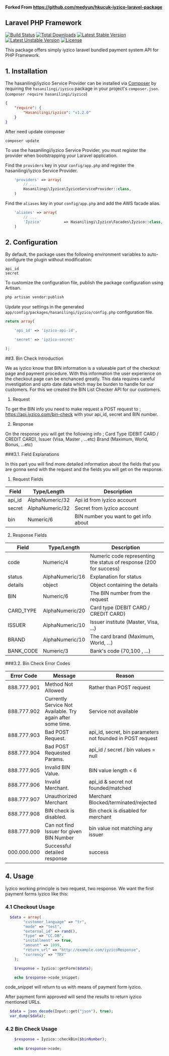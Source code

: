 #### Forked From https://github.com/medyun/hkucuk-iyzico-laravel-package
## Laravel PHP Framework

[![Build Status](https://travis-ci.org/laravel/framework.svg)](https://travis-ci.org/laravel/framework)
[![Total Downloads](https://poser.pugx.org/laravel/framework/downloads.svg)](https://packagist.org/packages/laravel/framework)
[![Latest Stable Version](https://poser.pugx.org/laravel/framework/v/stable.svg)](https://packagist.org/packages/laravel/framework)
[![Latest Unstable Version](https://poser.pugx.org/laravel/framework/v/unstable.svg)](https://packagist.org/packages/laravel/framework)
[![License](https://poser.pugx.org/laravel/framework/license.svg)](https://packagist.org/packages/laravel/framework)

This package offers simply iyzico laravel bundled payment system API for PHP Framework.

## 1. Installation

The hasanilingi/iyzico Service Provider can be installed via [Composer](http://getcomposer.org) by requiring the
`hasanilingi/iyzico` package in your project's `composer.json`. (`composer require hasanilingi/iyzico`)

```json
{
    "require": {
        "Hasanilingi/iyzico": "v1.2.0"
    }
}
```

After need update composer
```
composer update
```

To use the hasanilingi/iyzico Service Provider, you must register the provider when bootstrapping your Laravel application.

Find the `providers` key in your `config/app.php` and register the hasanilingi/iyzico Service Provider.

```php
    'providers' => array(
        // ...
        Hasanilingi\Iyzico\IyzicoServiceProvider::class,
    )
```

Find the `aliases` key in your `config/app.php` and add the AWS facade alias.

```php
    'aliases' => array(
        // ...
        'Iyzico'		  => Hasanilingi\Iyzico\Facades\Iyzico::class,
    )
```

## 2. Configuration

By default, the package uses the following environment variables to auto-configure the plugin without modification:
```
api_id
secret
```

To customize the configuration file, publish the package configuration using Artisan.

```sh
php artisan vendor:publish
```

Update your settings in the generated `app/config/packages/hasanilingi/iyzico/config.php` configuration file.

```php
return array(

    'api_id' => 'iyzico-api-id',

    'secret' => 'iyzico-secret'

);
```

##3. Bin Check Introduction 

We as iyzico know that BIN information is a valueable part of the checkout page and payment procedure. With this information the user experience on the checkout page can be enchanced greatly. This data requires careful investigation and upto date data which may be burden to handle for our customers. For this we created the BIN List Checker API for our customers.

1)	Request

To get the BIN info you need to make request a POST request to ;
https://api.iyzico.com/bin-check
with your api_id, secret and BIN number.

2)	Response

On the response you will get the following info ;
Card Type (DEBIT CARD / CREDIT CARD),
Issuer (Visa, Master , ...etc)
Brand (Maximum, World, Bonus, ...etc)

###3.1.	Field Explanations

In this part you will find more detailed information about the fields that you are gonna send with the request and the fields you will get on the response.

1) Request Fields

|Field 		| Type/Length 		| Description                             |
|---------|-----------------|-----------------------------------------|
|api_id|AlphaNumeric/32|Api id from iyzico account|
|secret|AlphaNumeric/32|Secret from iyzico account|
|bin|Numeric/6|BIN number you want to get info about|

2) Response Fields

|Field 		| Type/Length 		| Description                              |
|---------|-----------------|------------------------------------------|
|code|Numeric/4|Numeric code representing the status of response (200 for success)|
|status|AlphaNumeric/16|Explanation for status|
|details|object|Object containing the details|
|BIN|Numeric/6|The BIN number from the request|
|CARD_TYPE|AlphaNumeric/20|Card type (DEBIT CARD / CREDIT CARD)|
|ISSUER|AlphaNumeric/10|Issuer institute (Master, Visa, ...)|
|BRAND|AlphaNumeric/10|The card brand (Maximum, World, ...)|
|BANK_CODE|Numeric/3|Bank's code (70,100 , ...)|

###3.2.	Bin Check Error Codes

|Error Code 		| Message														| Reason
|---------------|-----------------------------------|----------------------------------------------------------------------------------------|
|888.777.901 	| Method Not Allowed											| Rather than POST request|
|888.777.902 	| Currently Service Not Available. Try again after some time.	| Service not available|
|888.777.903 	| Bad POST Request.												| api_id, secret, bin parameters not founded in POST request|
|888.777.904 	| Bad POST Requested Params.									| api_id / secret / bin values = null|
|888.777.905 	| Invalid BIN Value.											| BIN value length < 6|
|888.777.906 	| Invalid Merchant.												| api_id & secret not founded/matched|
|888.777.907 	| Unauthorized Merchant											| Merchant Blocked/terminated/rejected|
|888.777.908 	| BIN check is disabled.										| Bin check is disabled for merchant|
|888.777.909 	| Can not find Issuer for given BIN Number						| bin value not matching any issuer|
|000.000.000 	| Successful detailed response									| success|

## 4. Usage

İyzico working principle is two request, two response. We want the first payment forms iyzico like this:

### 4.1 Checkout Usage
```php
  $data = array(
		"customer_language" => "tr",
		"mode" => "test",
		"external_id" => rand(),
		"type" => "CC.DB",
		"installment" => true,
		"amount" => 1099,
		"return_url" => "http://example.com/iyzicoResponse",
		"currency" => "TRY"
	);

	$response = Iyzico::getForm($data);

	echo $response->code_snippet;
```

code_snippet will return to us with means of payment form iyzico.

After payment form approved will send the results to return iyzico mentioned URLs.

```php
  $data = json_decode(Input::get("json"), true);
  var_dump($data);
```
### 4.2 Bin Check Usage
```php
	$response = Iyzico::checkBin($binNumber);
	
	echo $response->code;
```
